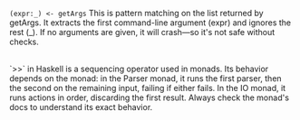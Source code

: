 `(expr:_) <- getArgs` This is pattern matching on the list returned by getArgs. It extracts the first command-line argument (expr) and ignores the rest (_). If no arguments are given, it will crash—so it's not safe without checks.

<br>
`>>` in Haskell is a sequencing operator used in monads. Its behavior depends on the monad: in the Parser monad, it runs the first parser, then the second on the remaining input, failing if either fails. In the IO monad, it runs actions in order, discarding the first result. Always check the monad's docs to understand its exact behavior.
<br>


